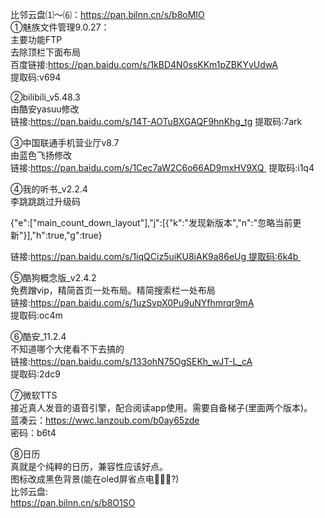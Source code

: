 比邻云盘⑴～⑹：https://pan.bilnn.cn/s/b8oMIO<br>
①魅族文件管理9.0.27：<br>
主要功能FTP<br>
去除顶栏下面布局<br>
百度链接:https://pan.baidu.com/s/1kBD4N0ssKKm1pZBKYvUdwA<br>
提取码:v694

②bilibili_v5.48.3<br>
由酷安yasuu修改<br>
链接:https://pan.baidu.com/s/14T-AOTuBXGAQF9hnKhg_tg
提取码:7ark 

③中国联通手机营业厅v8.7<br>
由蓝色飞扬修改<br>
链接:https://pan.baidu.com/s/1Cec7aW2C6o66AD9mxHV9XQ 
提取码:i1q4

④我的听书_v2.2.4<br>
李跳跳跳过升级码<br>

{"e":["main_count_down_layout"],"j":[{"k":"发现新版本","n":"忽略当前更新"}],"h":true,"g":true}

链接:https://pan.baidu.com/s/1iqQCiz5uiKU8iAK9a86eUg 提取码:6k4b 

⑤酷狗概念版_v2.4.2<br>
免费蹭vip，精简首页一处布局。精简搜索栏一处布局<br>
链接:https://pan.baidu.com/s/1uzSvpX0Pu9uNYfhmrqr9mA<br>
提取码:oc4m 

⑥酷安_11.2.4<br>
不知道哪个大佬看不下去搞的<br>
链接:https://pan.baidu.com/s/133ohN75OgSEKh_wJT-L_cA<br>
提取码:2dc9 

⑦微软TTS<br>
接近真人发音的语音引擎，配合阅读app使用。需要自备梯子(里面两个版本)。<br>
蓝凑云：https://wwc.lanzoub.com/b0ay65zde<br>
密码：b6t4

⑧日历<br>
真就是个纯粹的日历，兼容性应该好点。<br>
图标改成黑色背景(能在oled屏省点电🤪🤪🤪?)<br>
比邻云盘:<br>
https://pan.bilnn.cn/s/b8O1SO

